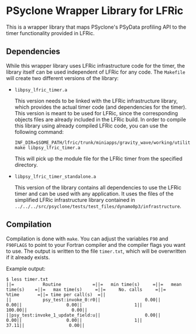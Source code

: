 # PSyclone Wrapper Library for LFRic

This is a wrapper library that maps PSyclone's PSyData profiling API
to the timer functionality provided in LFRic.

## Dependencies

While this wrapper library uses LFRic infrastructure code for the timer,
the library itself can be used independent of LFRic for any code. The
``Makefile`` will create two different versions of the library:
- ``libpsy_lfric_timer.a``

  This version needs to be linked with the
  LFRic infrastructure library, which provides the actual timer
  code (and dependencies for the timer). This version is meant to be
  used for LFRic, since the corresponding objects files are already
  included in the LFRic build. In order to compile this library using
  already compiled LFRic code, you can use the following command:
  ```
  INF_DIR=$SOME_PATH/lfric/trunk/miniapps/gravity_wave/working/utilities/ make libpsy_lfric_timer.a

  ```
  This will pick up the module file for the LFRic timer from the
  specified directory.

- ``libpsy_lfric_timer_standalone.a``

  This version of the library contains all dependencies to use the
  LFRic timer and can be used with any application. It uses the files
  of the simplified LFRic infrastructure library contained in
  ``../../../src/psyclone/tests/test_files/dynamo0p3/infrastructure``.


## Compilation

Compilation is done with ``make``. You can adjust the variables
``F90`` and ``F90FLAGS`` to point to your Fortran compiler and the
compiler flags you want to use. The output is written to the file
``timer.txt``, which will be overwritten if it already exists.

Example output:

```
$ less timer.txt
||=           Routine            =||=   min time(s)     =||=   mean time(s)    =||=   max time(s)     =||=     No. calls     =||=       %time       =||= time per call(s)  =||
||            psy_test:invoke_0:r0||                 0.00||                 0.00||                 0.00||                    1||               100.00||                 0.00||
||psy_test:invoke_1_update_field:u||                 0.00||                 0.00||                 0.00||                    1||                37.11||                 0.00||

```
